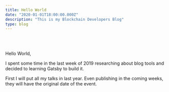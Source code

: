 ```yaml
---
title: Hello World
date: "2020-01-01T18:00:00.000Z"
description: "This is my Blockchain Developers Blog"
type: blog
---
```


<br/>
<br/>

Hello World, 

I spent some time in the last week of 2019 researching about blog tools and decided to learning Gatsby to build it.

First I will put all my talks in last year. Even publishing in the coming weeks, they will have the original date of the event.


